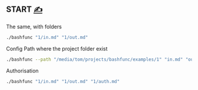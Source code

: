 
## START [<span style='font-size:20px;'>&#x270D;</span>](https://github.com/bashfunc/examples/edit/main/DOCS/START.md)

The same, with folders
```bash
./bashfunc "1/in.md" "1/out.md" 
```

Config Path where the project folder exist
```bash
./bashfunc --path "/media/tom/projects/bashfunc/examples/1" "in.md" "out.md"
```

Authorisation
```bash
./bashfunc "1/in.md" "1/out.md" "1/auth.md"
```

